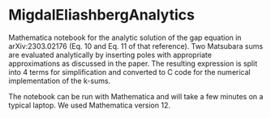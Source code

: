 # MigdalEliashbergAnalytics
Mathematica notebook for the analytic solution of the gap equation in arXiv:2303.02176 (Eq. 10 and Eq. 11 of that reference).
Two Matsubara sums are evaluated analytically by inserting poles with appropriate approximations as discussed in the paper.
The resulting expression is split into 4 terms for simplification and converted to C code for the numerical implementation of the k-sums.

The notebook can be run with Mathematica and will take a few minutes on a typical laptop.
We used Mathematica version 12.
